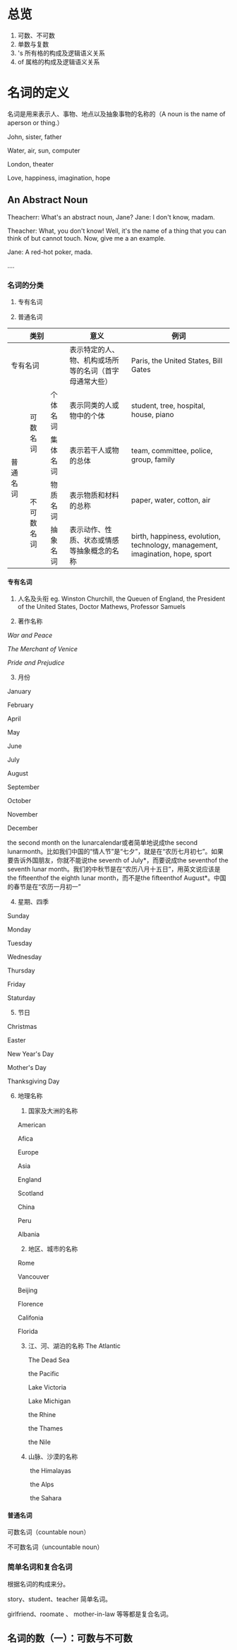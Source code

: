 # 总览

1. 可数、不可数
2. 单数与复数
3. 's 所有格的构成及逻辑语义关系
4. of 属格的构成及逻辑语义关系

# 名词的定义

名词是用来表示人、事物、地点以及抽象事物的名称的（A noun is the name of aperson or thing.）

John, sister, father

Water, air, sun, computer

London, theater

Love, happiness, imagination, hope

## An Abstract Noun

Theacherr: What's an abstract noun, Jane?
Jane: I don't know, madam.

Theacher: What, you don't know! Well, it's the name of a thing that you can think of but cannot touch. Now, give me a an example.

Jane: A red-hot poker, mada.

....

### 名词的分类

1. 专有名词

2. 普通名词

<table>
	<thead>
		<tr>
			<th colspan="3">
				类别
			</th>
	        <th>
				意义
			</th>
	        <th>
				例词
			</th>
		</tr>
	</thead>
	<tbody>
		<tr>
			<td colspan="3">
				专有名词
			</td>
	        <td>
	        	表示特定的人、物、机构或场所等的名词（首字母通常大些）
			</td>
	        <td>
	        	Paris, the United States, Bill Gates
			</td>
		</tr>
		<tr>
	        <td rowspan="4">
	        	普通名词
			</td>
	        <td rowspan="2">
	        	可数名词
			</td>
			<td>
				个体名词
			</td>
	        <td>
				表示同类的人或物中的个体
			</td>
	        <td>
				student, tree, hospital, house, piano
			</td>
		</tr>
		<tr>
	        <td>
	        	集体名词
			</td>
			<td>
				表示若干人或物的总体
			</td>
	        <td>
				team, committee, police, group, family
			</td>
		</tr>
		<tr>
	        <td rowspan="2">
	        	不可数名词
			</td>
	        <td>
	        	物质名词
			</td>
			<td>
				表示物质和材料的总称
			</td>
	        <td>
				paper, water, cotton, air
			</td>
		</tr>
		<tr>
	        <td>
	        	抽象名词
			</td>
	        <td>
	        	表示动作、性质、状态或情感等抽象概念的名称
			</td>
			<td>
				birth, happiness, evolution, technology, management, imagination, hope, sport
			</td>
		</tr>
	</tbody>
</table>

#### 专有名词

1. 人名及头衔
eg. Winston Churchill, the Queuen of England, the President of the United States, Doctor Mathews, Professor Samuels

2. 著作名称

*War and Peace*

*The Merchant of Venice*

*Pride and Prejudice*

3. 月份

January

February

April

May

June

July

August

September

October

November

December

the second month on the lunarcalendar或者简单地说成the second lunarmonth。比如我们中国的“情人节”是“七夕”，就是在“农历七月初七”。如果要告诉外国朋友，你就不能说the seventh of July*，而要说成the seventhof the seventh lunar month。我们的中秋节是在“农历八月十五日”，用英文说应该是the fifteenthof the eighth lunar month，而不是the fifteenthof August*。中国的春节是在“农历一月初一”


4. 星期、四季

Sunday

Monday

Tuesday

Wednesday

Thursday

Friday

Staturday

5. 节日

Christmas

Easter

New Year's Day

Mother's Day

Thanksgiving Day

6. 地理名称
   1. 国家及大洲的名称

   	American
   	
   	Afica
   	
   	Europe
   	
   	Asia
   	
   	England
   	
   	Scotland
   	
   	China
   	
   	Peru
   	
   	Albania

   2. 地区、城市的名称

   	Rome
   	
   	Vancouver
   	
   	Beijing
   	
   	Florence
   	
   	Califonia
   	
   	Florida
   	
      3. 江、河、湖泊的名称
            The Atlantic

            The Dead Sea
            
            the Pacific
            
            Lake Victoria
            
            Lake Michigan
            
            the Rhine
            
            the Thames
            
            the Nile

      4. 山脉、沙漠的名称

         ​	the Himalayas

         ​	the Alps

         ​	the Sahara

#### 普通名词

可数名词（countable noun）

不可数名词（uncountable noun）

### 简单名词和复合名词

根据名词的构成来分。

story、student、teacher 简单名词。

girlfriend、roomate 、 mother-in-law 等等都是复合名词。

## 名词的数（一）：可数与不可数


